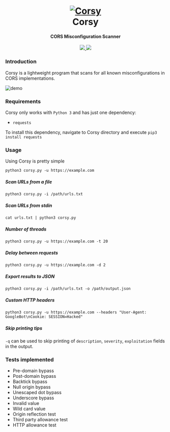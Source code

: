 
<h1 align="center">
  <br>
  <a href="https://github.com/s0md3v/Corsy"><img src="https://i.ibb.co/K0Z7X99/corsy.png" alt="Corsy"></a>
  <br>
  Corsy
  <br>
</h1>

<h4 align="center">CORS Misconfiguration Scanner</h4>

<p align="center">
  <a href="https://github.com/s0md3v/Corsy/releases">
    <img src="https://img.shields.io/github/release/s0md3v/Corsy.svg">
  </a>
  <a href="https://github.com/s0md3v/Corsy/issues?q=is%3Aissue+is%3Aclosed">
      <img src="https://img.shields.io/github/issues-closed-raw/s0md3v/Corsy.svg">
  </a>
</p>

### Introduction
Corsy is a lightweight program that scans for all known misconfigurations in CORS implementations.

![demo](https://i.ibb.co/Jc1HtmW/corsy.png)

### Requirements
Corsy only works with `Python 3` and has just one dependency:

- `requests`

To install this dependency, navigate to Corsy directory and execute `pip3 install requests`

### Usage
Using Corsy is pretty simple

`python3 corsy.py -u https://example.com`

##### Scan URLs from a file
`python3 corsy.py -i /path/urls.txt`

##### Scan URLs from stdin
`cat urls.txt | python3 corsy.py`

##### Number of threads
`python3 corsy.py -u https://example.com -t 20`

##### Delay between requests
`python3 corsy.py -u https://example.com -d 2`

##### Export results to JSON
`python3 corsy.py -i /path/urls.txt -o /path/output.json`

##### Custom HTTP headers
`python3 corsy.py -u https://example.com --headers "User-Agent: GoogleBot\nCookie: SESSION=Hacked"`

##### Skip printing tips
`-q` can be used to skip printing of `description`, `severity`, `exploitation` fields in the output.

### Tests implemented
- Pre-domain bypass
- Post-domain bypass
- Backtick bypass
- Null origin bypass
- Unescaped dot bypass
- Underscore bypass
- Invalid value
- Wild card value
- Origin reflection test
- Third party allowance test
- HTTP allowance test
